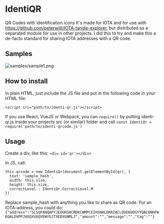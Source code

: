 # IdentiQR

QR Codes with identification icons It's made for IOTA and for use with <https://github.com/peterwilli/IOTA-tangle-explorer>, but distributed as a separated module for use in other projects. I did this to try and make this a de-facto standard for sharing IOTA addresses with a QR code.

## Samples

![samples/sample1.png](sample1.png)

## How to install

In plain HTML, just include the JS file and put in the following code in your HTML file:

```
<script src="path/to/identi-qr.js"></script>
```

If you use React, VueJS or Webpack, you can `require()` by putting identi-qr.js inside your projects src (or similar) folder and call `const IdentiQr = require('path/to/identi-qrcode.js')`

## Usage

Create a div, like this: `<div id='qr'></div>`

In JS, call:

```
this.qrcode = new IdentiQr(document.getElementById(qr), {
  text: 'sample_hash',
  width: this.size,
  height: this.size,
  correctLevel : IdentiQr.CorrectLevel.M
})
```

Replace sample_hash with anything you like to share as QR code. For an IOTA-address, you could do: `{"address":"SLSQPANQAPYJEOUHSHCRDKCWMPCEIHSNHLOKRZACLQUEKUDSYYQBCQNHFWKQALEHPPJHXQXVOQVEWYGJTXEDXGNMLJ","amount":"","message":"","tag":""}`
